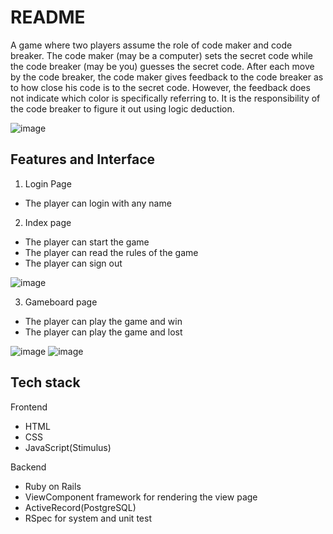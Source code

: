 # README
A game where two players assume the role of code maker and code breaker. The code maker (may be a computer) sets the secret code while the code breaker (may be you) guesses the secret code. After each move by the code breaker, the code maker gives feedback to the code breaker as to how close his code is to the secret code. However, the feedback does not indicate which color is specifically referring to. It is the responsibility of the code breaker to figure it out using logic deduction.

![image](https://user-images.githubusercontent.com/81283781/234717919-b92f231f-625b-47a4-9788-2d284163b234.png)

<h2> Features and Interface </h2>
  
1. Login Page
  <ul>
    <li>The player can login with any name</li>
  </ul>

2. Index page
  <ul>
    <li>The player can start the game</li>
    <li>The player can read the rules of the game</li>
    <li>The player can sign out</li>
  </ul>

![image](https://user-images.githubusercontent.com/81283781/234717159-1a015474-37a3-4a1c-a80c-9addef3829c2.png)

3. Gameboard page
  <ul>
     <li>The player can play the game and win</li>
     <li>The player can play the game and lost</li>
  </ul>
     
![image](https://user-images.githubusercontent.com/81283781/234717570-8280eae2-91df-4b80-adf1-cf779abcb2fa.png) 
![image](https://user-images.githubusercontent.com/81283781/234717836-f0f7126d-02ac-457a-906b-9c5cf6a3c988.png)


<h2> Tech stack </h2>
Frontend
 <ul>
   <li>HTML</li>
   <li>CSS</li>
   <li>JavaScript(Stimulus)</li>
 </ul>
   
Backend
 <ul>
   <li>Ruby on Rails</li>
   <li>ViewComponent framework for rendering the view page</li>
   <li>ActiveRecord(PostgreSQL)</li>
   <li>RSpec for system and unit test</li>
 </ul>
